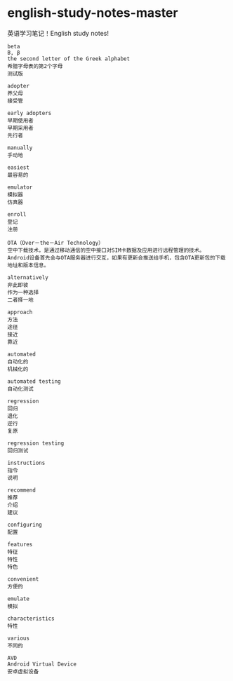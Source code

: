 # english-study-notes-master
英语学习笔记！English study notes!

```
beta
B, β
the second letter of the Greek alphabet
希腊字母表的第2个字母
测试版
```

```
adopter
养父母
接受管

early adopters
早期使用者
早期采用者
先行者
```

```
manually
手动地
```

```
easiest
最容易的
```

```
emulator
模拟器
仿真器
```

```
enroll
登记
注册
```

```
OTA（Over－the－Air Technology）
空中下载技术，是通过移动通信的空中接口对SIM卡数据及应用进行远程管理的技术。
Android设备首先会与OTA服务器进行交互，如果有更新会推送给手机，包含OTA更新包的下载地址和版本信息。
```


```
alternatively
非此即彼
作为一种选择
二者择一地
```

```
approach
方法
途径
接近
靠近
```

```
automated
自动化的
机械化的

automated testing
自动化测试
```

```
regression
回归
退化
逆行
复原

regression testing
回归测试
```

```
instructions
指令
说明
```

```
recommend
推荐
介绍
建议
```

```
configuring
配置
```

```
features
特征
特性
特色
```

```
convenient
方便的
```

```
emulate
模拟
```

```
characteristics
特性
```

```
various
不同的
```

```
AVD
Android Virtual Device
安卓虚拟设备
```
